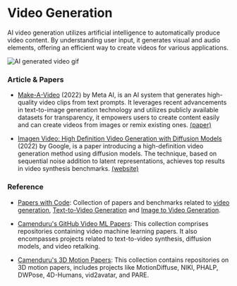 # Video Generation

AI video generation utilizes artificial intelligence to automatically produce video content. By understanding user input, it generates visual and audio elements, offering an efficient way to create videos for various applications.

<img src="/assets/images/gif/aiVedio.gif" alt="AI generated video gif"/>

### Article & Papers

- [Make-A-Video](https://makeavideo.studio/) (2022) by Meta AI, is an AI system that generates high-quality video clips from text prompts. It leverages recent advancements in text-to-image generation technology and utilizes publicly available datasets for transparency, it empowers users to create content easily and can create videos from images or remix existing ones. [(paper)](https://arxiv.org/abs/2209.14792)

- [Imagen Video: High Definition Video Generation with Diffusion Models](https://arxiv.org/abs/2210.02303) (2022) by Google, is a paper introducing a high-definition video generation method using diffusion models. The technique, based on sequential noise addition to latent representations, achieves top results in video synthesis benchmarks. [(website)](https://imagen.research.google/video/)

### Reference

- [Papers with Code](https://paperswithcode.com/): Collection of papers and benchmarks related to [video generation](https://paperswithcode.com/task/video-generation), [Text-to-Video Generation](https://paperswithcode.com/task/text-to-video-generation) and [Image to Video Generation](https://paperswithcode.com/task/image-to-video).

- [Camenduru's GitHub Video ML Papers](https://github.com/camenduru#-video-ml-papers): This collection comprises repositories containing video machine learning papers. It also encompasses projects related to text-to-video synthesis, diffusion models, and video retalking.

- [Camenduru's 3D Motion Papers](https://github.com/camenduru#-3d-motion-papers): This collection contains repositories on 3D motion papers, includes projects like MotionDiffuse, NIKI, PHALP, DWPose, 4D-Humans, vid2avatar, and PARE.
